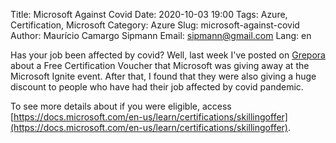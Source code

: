 Title: Microsoft Against Covid
Date: 2020-10-03 19:00
Tags: Azure, Certification, Microsoft
Category: Azure
Slug: microsoft-against-covid
Author: Maurício Camargo Sipmann
Email: sipmann@gmail.com
Lang: en

Has your job been affected by covid? Well, last week I've posted on [Grepora](https://grepora.com/2020/09/17/microsoft-ignite-certification-voucher/) about a Free Certification Voucher that Microsoft was giving away at the Microsoft Ignite event. After that, I found that they were also giving a huge discount to people who have had their job affected by covid pandemic. 

To see more details about if you were eligible, access [https://docs.microsoft.com/en-us/learn/certifications/skillingoffer](https://docs.microsoft.com/en-us/learn/certifications/skillingoffer).